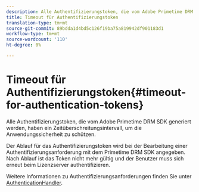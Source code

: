 ```yaml
---
description: Alle Authentifizierungstoken, die vom Adobe Primetime DRM SDK generiert werden, haben ein Zeitüberschreitungsintervall, um die Anwendungssicherheit zu schützen.
title: Timeout für Authentifizierungstoken
translation-type: tm+mt
source-git-commit: 89bdda1d4bd5c126f19ba75a819942df901183d1
workflow-type: tm+mt
source-wordcount: '110'
ht-degree: 0%

---
```



# Timeout für Authentifizierungstoken{#timeout-for-authentication-tokens}

Alle Authentifizierungstoken, die vom Adobe Primetime DRM SDK generiert werden, haben ein Zeitüberschreitungsintervall, um die Anwendungssicherheit zu schützen.

Der Ablauf für das Authentifizierungstoken wird bei der Bearbeitung einer Authentifizierungsanforderung mit dem Primetime DRM SDK angegeben. Nach Ablauf ist das Token nicht mehr gültig und der Benutzer muss sich erneut beim Lizenzserver authentifizieren.

Weitere Informationen zu Authentifizierungsanforderungen finden Sie unter [AuthenticationHandler](https://help.adobe.com/en_US/primetime/api/drm-apis/server/javadocs-flashaccess-pro/com/adobe/flashaccess/sdk/protocol/authentication/AuthenticationHandler.html).
